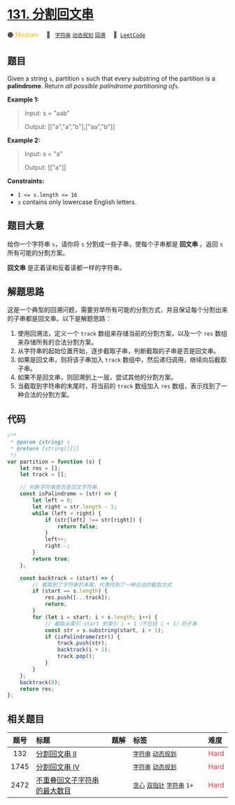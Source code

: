 # [131. 分割回文串](https://leetcode.com/problems/palindrome-partitioning)

🟠 <font color=#ffb800>Medium</font>&emsp; 🔖&ensp; [`字符串`](/outline/tag/string.md) [`动态规划`](/outline/tag/dynamic-programming.md) [`回溯`](/outline/tag/backtracking.md)&emsp; 🔗&ensp;[`LeetCode`](https://leetcode.com/problems/palindrome-partitioning)

## 题目

Given a string `s`, partition `s` such that every substring of the partition
is a **palindrome**. Return _all possible palindrome partitioning of_`s`.

**Example 1:**

> Input: s = "aab"
>
> Output: [["a","a","b"],["aa","b"]]

**Example 2:**

> Input: s = "a"
>
> Output: [["a"]]

**Constraints:**

- `1 <= s.length <= 16`
- `s` contains only lowercase English letters.

## 题目大意

给你一个字符串 `s`，请你将 `s` 分割成一些子串，使每个子串都是 **回文串** 。返回 `s` 所有可能的分割方案。

**回文串** 是正着读和反着读都一样的字符串。

## 解题思路

这是一个典型的回溯问题，需要穷举所有可能的分割方式，并且保证每个分割出来的子串都是回文串。以下是解题思路：

1. 使用回溯法，定义一个 `track` 数组来存储当前的分割方案，以及一个 `res` 数组来存储所有的合法分割方案。
2. 从字符串的起始位置开始，逐步截取子串，判断截取的子串是否是回文串。
3. 如果是回文串，则将该子串加入 `track` 数组中，然后递归调用，继续向后截取子串。
4. 如果不是回文串，则回溯到上一层，尝试其他的分割方案。
5. 当截取到字符串的末尾时，将当前的 `track` 数组加入 `res` 数组，表示找到了一种合法的分割方案。

## 代码

```javascript
/**
 * @param {string} s
 * @return {string[][]}
 */
var partition = function (s) {
	let res = [];
	let track = [];

	// 判断字符串是否是回文字符串
	const isPalindrome = (str) => {
		let left = 0;
		let right = str.length - 1;
		while (left < right) {
			if (str[left] !== str[right]) {
				return false;
			}
			left++;
			right--;
		}
		return true;
	};

	const backtrack = (start) => {
		// 截取到了字符串的末尾，代表找到了一种合法的截取方式
		if (start == s.length) {
			res.push([...track]);
			return;
		}
		for (let i = start; i < s.length; i++) {
			// 截取从索引 start 到索引 i + 1（不包括 i + 1）的子串
			const str = s.substring(start, i + 1);
			if (isPalindrome(str)) {
				track.push(str);
				backtrack(i + 1);
				track.pop();
			}
		}
	};
	backtrack(0);
	return res;
};
```

## 相关题目

<!-- prettier-ignore -->
| 题号 | 标题 | 题解 | 标签 | 难度 |
| :------: | :------ | :------: | :------ | :------ |
| 132 | [分割回文串 II](https://leetcode.com/problems/palindrome-partitioning-ii) |  |  [`字符串`](/outline/tag/string.md) [`动态规划`](/outline/tag/dynamic-programming.md) | <font color=#ff334b>Hard</font> |
| 1745 | [分割回文串 IV](https://leetcode.com/problems/palindrome-partitioning-iv) |  |  [`字符串`](/outline/tag/string.md) [`动态规划`](/outline/tag/dynamic-programming.md) | <font color=#ff334b>Hard</font> |
| 2472 | [不重叠回文子字符串的最大数目](https://leetcode.com/problems/maximum-number-of-non-overlapping-palindrome-substrings) |  |  [`贪心`](/outline/tag/greedy.md) [`双指针`](/outline/tag/two-pointers.md) [`字符串`](/outline/tag/string.md) `1+` | <font color=#ff334b>Hard</font> |

<style>
.blue {
    background-color: #096dd9;
    padding: 0.25rem 0.5rem;
    margin: 0;
    font-size: 0.85em;
    border-radius: 3px;
    color: white;
    font-weight: 500;
}
table th:first-of-type { width: 10%; }
table th:nth-of-type(2) { width: 35%; }
table th:nth-of-type(3) { width: 10%; }
table th:nth-of-type(4) { width: 35%; }
table th:nth-of-type(5) { width: 10%; }
</style>
